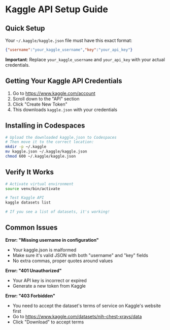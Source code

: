 # Kaggle API Setup Guide

## Quick Setup

Your `~/.kaggle/kaggle.json` file must have this exact format:

```json
{"username":"your_kaggle_username","key":"your_api_key"}
```

**Important**: Replace `your_kaggle_username` and `your_api_key` with your actual credentials.

## Getting Your Kaggle API Credentials

1. Go to https://www.kaggle.com/account
2. Scroll down to the "API" section
3. Click "Create New Token"
4. This downloads `kaggle.json` with your credentials

## Installing in Codespaces

```bash
# Upload the downloaded kaggle.json to Codespaces
# Then move it to the correct location:
mkdir -p ~/.kaggle
mv kaggle.json ~/.kaggle/kaggle.json
chmod 600 ~/.kaggle/kaggle.json
```

## Verify It Works

```bash
# Activate virtual environment
source venv/bin/activate

# Test Kaggle API
kaggle datasets list

# If you see a list of datasets, it's working!
```

## Common Issues

**Error: "Missing username in configuration"**
- Your kaggle.json is malformed
- Make sure it's valid JSON with both "username" and "key" fields
- No extra commas, proper quotes around values

**Error: "401 Unauthorized"**
- Your API key is incorrect or expired
- Generate a new token from Kaggle

**Error: "403 Forbidden"**
- You need to accept the dataset's terms of service on Kaggle's website first
- Go to https://www.kaggle.com/datasets/nih-chest-xrays/data
- Click "Download" to accept terms
